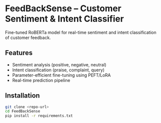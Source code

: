 # FeedBackSense – Customer Sentiment & Intent Classifier

Fine-tuned RoBERTa model for real-time sentiment and intent classification of customer feedback.

## Features
- Sentiment analysis (positive, negative, neutral)  
- Intent classification (praise, complaint, query)  
- Parameter-efficient fine-tuning using PEFT/LoRA  
- Real-time prediction pipeline  

## Installation
```bash
git clone <repo-url>
cd FeedBackSense
pip install -r requirements.txt
